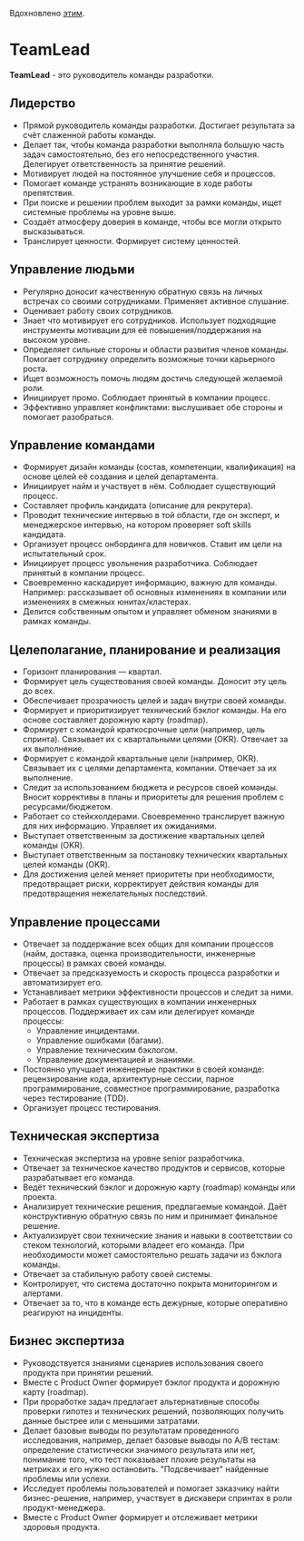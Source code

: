 Вдохновлено [этим](https://github.com/avito-tech/playbook/blob/master/techlead-profile.md).

# TeamLead

**TeamLead** - это руководитель команды разработки.

## Лидерство

- Прямой руководитель команды разработки. Достигает результата за счёт слаженной работы команды.
- Делает так, чтобы команда разработки выполняла большую часть задач самостоятельно, без его непосредственного участия. Делегирует ответственность за принятие решений.
- Мотивирует людей на постоянное улучшение себя и процессов.
- Помогает команде устранять возникающие в ходе работы препятствия.
- При поиске и решении проблем выходит за рамки команды, ищет системные проблемы на уровне выше.
- Создаёт атмосферу доверия в команде, чтобы все могли открыто высказываться.
- Транслирует ценности. Формирует систему ценностей.

## Управление людьми

- Регулярно доносит качественную обратную связь на личных встречах со своими сотрудниками. Применяет активное слушание.
- Оценивает работу своих сотрудников.
- Знает что мотивирует его сотрудников. Использует подходящие инструменты мотивации для её повышения/поддержания на высоком уровне.
- Определяет сильные стороны и области развития членов команды. Помогает сотруднику определить возможные точки карьерного роста.
- Ищет возможность помочь людям достичь следующей желаемой роли.
- Инициирует промо. Соблюдает принятый в компании процесс.
- Эффективно управляет конфликтами: выслушивает обе стороны и помогает разобраться.

## Управление командами

- Формирует дизайн команды (состав, компетенции, квалификация) на основе целей её создания и целей департамента.
- Инициирует найм и участвует в нём. Соблюдает существующий процесс.
- Составляет профиль кандидата (описание для рекрутера).
- Проводит технические интервью в той области, где он эксперт, и менеджерское интервью, на котором проверяет soft skills кандидата.
- Организует процесс онбординга для новичков. Ставит им цели на испытательный срок.
- Инициирует процесс увольнения разработчика. Соблюдает принятый в компании процесс.
- Своевременно каскадирует информацию, важную для команды. Например: рассказывает об основных изменениях в компании или изменениях в смежных юнитах/кластерах.
- Делится собственным опытом и управляет обменом знаниями в рамках команды.

## Целеполагание, планирование и реализация

- Горизонт планирования — квартал.
- Формирует цель существования своей команды. Доносит эту цель до всех.
- Обеспечивает прозрачность целей и задач внутри своей команды.
- Формирует и приоритизирует технический бэклог команды. На его основе составляет дорожную карту (roadmap).
- Формирует с командой краткосрочные цели (например, цель спринта). Связывает их с квартальными целями (OKR). Отвечает за их выполнение.
- Формирует с командой квартальные цели (например, OKR). Связывает их с целями департамента, компании. Отвечает за их выполнение.
- Следит за использованием бюджета и ресурсов своей команды. Вносит коррективы в планы и приоритеты для решения проблем с ресурсами/бюджетом.
- Работает со стейкхолдерами. Своевременно транслирует важную для них информацию. Управляет их ожиданиями.
- Выступает ответственным за достижение квартальных целей команды (OKR).
- Выступает ответственным за постановку технических квартальных целей команды (OKR).
- Для достижения целей меняет приоритеты при необходимости, предотвращает риски, корректирует действия команды для предотвращения нежелательных последствий.

## Управление процессами

- Отвечает за поддержание всех общих для компании процессов (найм, доставка, оценка производительности, инженерные процессы) в рамках своей команды.
- Отвечает за предсказуемость и скорость процесса разработки и автоматизирует его.
- Устанавливает метрики эффективности процессов и следит за ними.
- Работает в рамках существующих в компании инженерных процессов. Поддерживает их сам или делегирует команде процессы:
  - Управление инцидентами.
  - Управление ошибками (багами).
  - Управление техническим бэклогом.
  - Управление документацией и знаниями.
- Постоянно улучшает инженерные практики в своей команде: рецензирование кода, архитектурные сессии, парное программирование, совместное программирование, разработка через тестирование (TDD).
- Организует процесс тестирования.

## Техническая экспертиза

- Техническая экспертиза на уровне senior разработчика.
- Отвечает за техническое качество продуктов и сервисов, которые разрабатывает его команда.
- Ведёт технический бэклог и дорожную карту (roadmap) команды или проекта.
- Анализирует технические решения, предлагаемые командой. Даёт конструктивную обратную связь по ним и принимает финальное решение.
- Актуализирует свои технические знания и навыки в соответствии со стеком технологий, которыми владеет его команда. При необходимости может самостоятельно решать задачи из бэклога команды.
- Отвечает за стабильную работу своей системы.
- Контролирует, что система достаточно покрыта мониторингом и алертами.
- Отвечает за то, что в команде есть дежурные, которые оперативно реагируют на инциденты.

## Бизнес экспертиза

- Руководствуется знаниями сценариев использования своего продукта при принятии решений.
- Вместе с Product Owner формирует бэклог продукта и дорожную карту (roadmap).
- При проработке задач предлагает альтернативные способы проверки гипотез и технических решений, позволяющих получить данные быстрее или с меньшими затратами.
- Делает базовые выводы по результатам проведенного исследования, например, делает базовые выводы по A/B тестам: определение статистически значимого результата или нет, понимание того, что тест показывает плохие результаты на метриках и его нужно остановить. "Подсвечивает" найденные проблемы или успехи.
- Исследует проблемы пользователей и помогает заказчику найти бизнес-решение, например, участвует в дискавери спринтах в роли продукт-менеджера.
- Вместе с Product Owner формирует и отслеживает метрики здоровья продукта.
